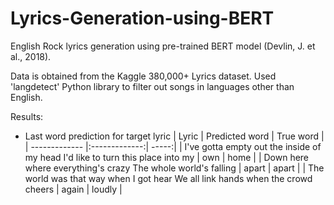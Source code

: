 # Lyrics-Generation-using-BERT

English Rock lyrics generation using pre-trained BERT model (Devlin, J. et al., 2018). 

Data is obtained from the Kaggle 380,000+ Lyrics dataset. Used 'langdetect' Python library to filter out songs in languages other than English.

Results:
* Last word prediction for target lyric
  | Lyric        | Predicted word           | True word  |
  | ------------- |:-------------:| -----:|
  | I've gotta empty out the inside of my head
    I'd like to turn this place into my <To be predicted>      | own | home |
  | Down here where everything's crazy
    The whole world's falling <To be predicted>     | apart      |   apart |
  | The world was that way when I got hear
    We all link hands when the crowd cheers <To be predicted> | again     |    loudly |
